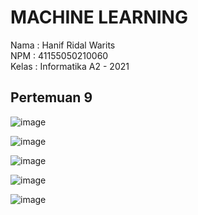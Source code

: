 # MACHINE LEARNING <br>
Nama : Hanif Ridal Warits <br>
NPM : 41155050210060 <br>
Kelas : Informatika A2 - 2021 <br>

## Pertemuan 9

![image](https://github.com/user-attachments/assets/e10450c6-bc20-45ae-842c-733210467a0b)

![image](https://github.com/user-attachments/assets/084bae5f-1803-48f3-9865-17f7c1686806)

![image](https://github.com/user-attachments/assets/270a47ee-bbc2-4d13-99cb-681b117529bf)

![image](https://github.com/user-attachments/assets/3d824894-26d6-4a35-9fae-1edb8c9b5e30)

![image](https://github.com/user-attachments/assets/32ce6297-7fff-4090-917a-d1eb255360ad)
